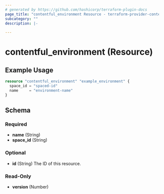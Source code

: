 ```yaml
---
# generated by https://github.com/hashicorp/terraform-plugin-docs
page_title: "contentful_environment Resource - terraform-provider-contentful"
subcategory: ""
description: |-
  
---
```


# contentful_environment (Resource)



## Example Usage

```terraform
resource "contentful_environment" "example_environment" {
  space_id = "spaced-id"
  name     = "environment-name"
}
```

<!-- schema generated by tfplugindocs -->
## Schema

### Required

- **name** (String)
- **space_id** (String)

### Optional

- **id** (String) The ID of this resource.

### Read-Only

- **version** (Number)


